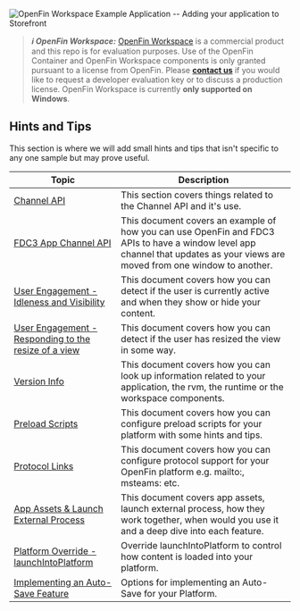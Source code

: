 ![OpenFin Workspace Example Application -- Adding your application to Storefront](../../assets/OpenFin-Workspace-Starter.png)

> **_:information_source: OpenFin Workspace:_** [OpenFin Workspace](https://www.openfin.co/workspace/) is a commercial product and this repo is for evaluation purposes. Use of the OpenFin Container and OpenFin Workspace components is only granted pursuant to a license from OpenFin. Please [**contact us**](https://www.openfin.co/workspace/poc/) if you would like to request a developer evaluation key or to discuss a production license.
> OpenFin Workspace is currently **only supported on Windows**.

## Hints and Tips

This section is where we will add small hints and tips that isn't specific to any one sample but may prove useful.

| Topic                                                                                   | Description                                                                                                                                |
| --------------------------------------------------------------------------------------- | ------------------------------------------------------------------------------------------------------------------------------------------ |
| [Channel API](./docs/channel-api.md)                                                    | This section covers things related to the Channel API and it's use.                                                                        |
| [FDC3 App Channel API](./docs/window-level-app-channel.md)                              | This document covers an example of how you can use OpenFin and FDC3 APIs to have a window level app channel that updates as your views are moved from one window to another.                                                                        |
| [User Engagement - Idleness and Visibility](./docs/visible-idle-detection.md)           | This document covers how you can detect if the user is currently active and when they show or hide your content.                           |
| [User Engagement - Responding to the resize of a view](./docs/resize-detection.md)           | This document covers how you can detect if the user has resized the view in some way.                           |
| [Version Info](./docs/version-info.md)                                                  | This document covers how you can look up information related to your application, the rvm, the runtime or the workspace components.        |
| [Preload Scripts](./docs/preload-scripts.md)                                            | This document covers how you can configure preload scripts for your platform with some hints and tips.                                     |
| [Protocol Links](./docs/protocol-support.md)                                            | This document covers how you can configure protocol support for your OpenFin platform e.g. mailto:, msteams: etc.                          |
| [App Assets & Launch External Process](./docs/appassets-and-launch-external-process.md) | This document covers app assets, launch external process, how they work together, when would you use it and a deep dive into each feature. |
| [Platform Override - launchIntoPlatform](./docs/launch-into-platform.md) | Override launchIntoPlatform to control how content is loaded into your platform. |
| [Implementing an Auto-Save Feature](./docs/implement-auto-save.md) | Options for implementing an Auto-Save for your Platform. |
